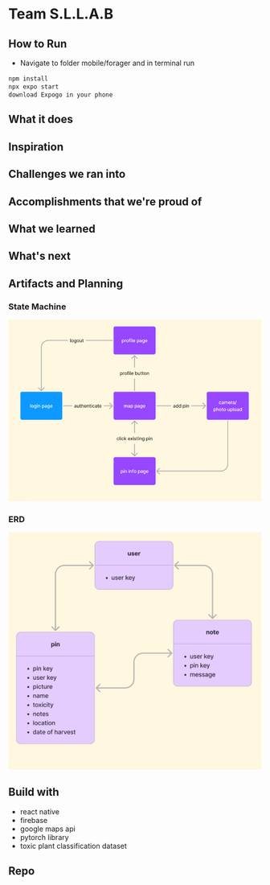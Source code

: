 # Team S.L.L.A.B

## How to Run
* Navigate to folder mobile/forager and in terminal run
```
npm install
npx expo start
download Expogo in your phone
```
## What it does

## Inspiration

## Challenges we ran into

## Accomplishments that we're proud of


## What we learned


## What's next

## Artifacts and Planning
### State Machine
![State machine](./docs/stateDiagram.png)

### ERD
![ERD](./docs/ERD.png)
## Build with
* react native
* firebase
* google maps api
* pytorch library
* toxic plant classification dataset
## Repo
